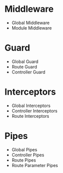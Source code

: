 # Middleware

- Global Middleware
- Module Middleware

# Guard

- Global Guard
- Route Guard
- Controller Guard

# Interceptors

- Global Interceptors
- Controller Interceptors
- Route Interceptors

# Pipes

- Global Pipes
- Controller Pipes
- Route Pipes
- Route Parameter Pipes
